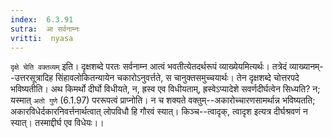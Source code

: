 ```yaml
---
index:  6.3.91
sutra:  आ सर्वनाम्नः
vritti:  nyasa
---
```


`दृक्षे चेति वक्तव्यम्` इति। दृक्षशब्दे परतः सर्वनाम्न आत्वं भवतीत्येतदर्थरूपं व्याख्येयमित्यर्थः। तत्रेदं व्याख्यानम्--उत्तरसूत्रादिह सिंहावलोकितन्यायेन चकारोऽनुवर्त्तते, स चानुक्तसमुच्चयार्थः। तेन दृक्षशब्दे चोत्तरपदे भविष्यतीति। अथ किमर्थो दीर्घो विधीयते, न, ह्रस्व एव विधीयताम्, ह्रस्वेऽप्यादेशे सवर्णदीर्घत्वेन सिध्यति? न; यस्मात् `अतो गुणे` (6.1.97) पररूपत्वं प्राप्नोति। न च शक्यते वक्तुम्--अकारोच्चारणसामर्थान्न भविष्यतति; अकारविधेर्दकारनिवर्त्तनार्थत्वात् लोपविधौ हि गौरवं स्यात्। किञ्च--त्वादृक्, त्वादृश इत्यत्र दीर्घश्रवणं न स्यात्। तस्माद्दीर्घ एव विधेयः।।

